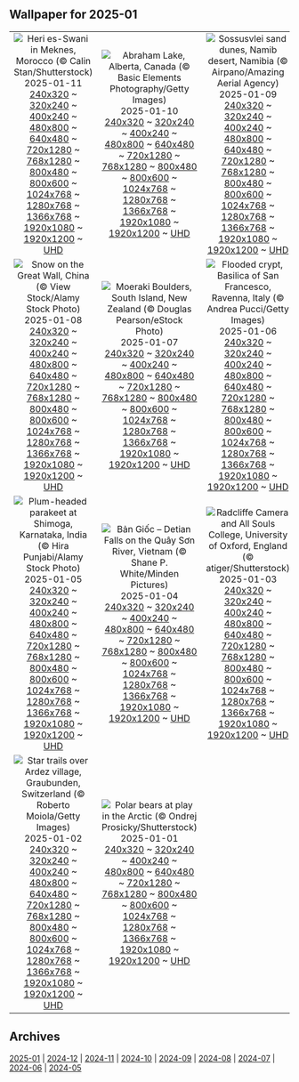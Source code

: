 ## Wallpaper for 2025-01
|      |      |      |
| :----: | :----: | :----: |
|![Heri es-Swani in Meknes, Morocco (© Calin Stan/Shutterstock)](https://www.bing.com/th?id=OHR.MeknesMorocco_ROW7997051695_320x240.jpg)<br />2025-01-11<br />[240x320](https://www.bing.com/th?id=OHR.MeknesMorocco_ROW7997051695_240x320.jpg) ~ [320x240](https://www.bing.com/th?id=OHR.MeknesMorocco_ROW7997051695_320x240.jpg) ~ [400x240](https://www.bing.com/th?id=OHR.MeknesMorocco_ROW7997051695_400x240.jpg) ~ [480x800](https://www.bing.com/th?id=OHR.MeknesMorocco_ROW7997051695_480x800.jpg) ~ [640x480](https://www.bing.com/th?id=OHR.MeknesMorocco_ROW7997051695_640x480.jpg) ~ [720x1280](https://www.bing.com/th?id=OHR.MeknesMorocco_ROW7997051695_720x1280.jpg) ~ [768x1280](https://www.bing.com/th?id=OHR.MeknesMorocco_ROW7997051695_768x1280.jpg) ~ [800x480](https://www.bing.com/th?id=OHR.MeknesMorocco_ROW7997051695_800x480.jpg) ~ [800x600](https://www.bing.com/th?id=OHR.MeknesMorocco_ROW7997051695_800x600.jpg) ~ [1024x768](https://www.bing.com/th?id=OHR.MeknesMorocco_ROW7997051695_1024x768.jpg) ~ [1280x768](https://www.bing.com/th?id=OHR.MeknesMorocco_ROW7997051695_1280x768.jpg) ~ [1366x768](https://www.bing.com/th?id=OHR.MeknesMorocco_ROW7997051695_1366x768.jpg) ~ [1920x1080](https://www.bing.com/th?id=OHR.MeknesMorocco_ROW7997051695_1920x1080.jpg) ~ [1920x1200](https://www.bing.com/th?id=OHR.MeknesMorocco_ROW7997051695_1920x1200.jpg) ~ [UHD](https://www.bing.com/th?id=OHR.MeknesMorocco_ROW7997051695_UHD.jpg)|![Abraham Lake, Alberta, Canada (© Basic Elements Photography/Getty Images)](https://www.bing.com/th?id=OHR.BubbleLake_ROW6430486602_320x240.jpg)<br />2025-01-10<br />[240x320](https://www.bing.com/th?id=OHR.BubbleLake_ROW6430486602_240x320.jpg) ~ [320x240](https://www.bing.com/th?id=OHR.BubbleLake_ROW6430486602_320x240.jpg) ~ [400x240](https://www.bing.com/th?id=OHR.BubbleLake_ROW6430486602_400x240.jpg) ~ [480x800](https://www.bing.com/th?id=OHR.BubbleLake_ROW6430486602_480x800.jpg) ~ [640x480](https://www.bing.com/th?id=OHR.BubbleLake_ROW6430486602_640x480.jpg) ~ [720x1280](https://www.bing.com/th?id=OHR.BubbleLake_ROW6430486602_720x1280.jpg) ~ [768x1280](https://www.bing.com/th?id=OHR.BubbleLake_ROW6430486602_768x1280.jpg) ~ [800x480](https://www.bing.com/th?id=OHR.BubbleLake_ROW6430486602_800x480.jpg) ~ [800x600](https://www.bing.com/th?id=OHR.BubbleLake_ROW6430486602_800x600.jpg) ~ [1024x768](https://www.bing.com/th?id=OHR.BubbleLake_ROW6430486602_1024x768.jpg) ~ [1280x768](https://www.bing.com/th?id=OHR.BubbleLake_ROW6430486602_1280x768.jpg) ~ [1366x768](https://www.bing.com/th?id=OHR.BubbleLake_ROW6430486602_1366x768.jpg) ~ [1920x1080](https://www.bing.com/th?id=OHR.BubbleLake_ROW6430486602_1920x1080.jpg) ~ [1920x1200](https://www.bing.com/th?id=OHR.BubbleLake_ROW6430486602_1920x1200.jpg) ~ [UHD](https://www.bing.com/th?id=OHR.BubbleLake_ROW6430486602_UHD.jpg)|![Sossusvlei sand dunes, Namib desert, Namibia (© Airpano/Amazing Aerial Agency)](https://www.bing.com/th?id=OHR.NamibiaDunes_ROW6587653838_320x240.jpg)<br />2025-01-09<br />[240x320](https://www.bing.com/th?id=OHR.NamibiaDunes_ROW6587653838_240x320.jpg) ~ [320x240](https://www.bing.com/th?id=OHR.NamibiaDunes_ROW6587653838_320x240.jpg) ~ [400x240](https://www.bing.com/th?id=OHR.NamibiaDunes_ROW6587653838_400x240.jpg) ~ [480x800](https://www.bing.com/th?id=OHR.NamibiaDunes_ROW6587653838_480x800.jpg) ~ [640x480](https://www.bing.com/th?id=OHR.NamibiaDunes_ROW6587653838_640x480.jpg) ~ [720x1280](https://www.bing.com/th?id=OHR.NamibiaDunes_ROW6587653838_720x1280.jpg) ~ [768x1280](https://www.bing.com/th?id=OHR.NamibiaDunes_ROW6587653838_768x1280.jpg) ~ [800x480](https://www.bing.com/th?id=OHR.NamibiaDunes_ROW6587653838_800x480.jpg) ~ [800x600](https://www.bing.com/th?id=OHR.NamibiaDunes_ROW6587653838_800x600.jpg) ~ [1024x768](https://www.bing.com/th?id=OHR.NamibiaDunes_ROW6587653838_1024x768.jpg) ~ [1280x768](https://www.bing.com/th?id=OHR.NamibiaDunes_ROW6587653838_1280x768.jpg) ~ [1366x768](https://www.bing.com/th?id=OHR.NamibiaDunes_ROW6587653838_1366x768.jpg) ~ [1920x1080](https://www.bing.com/th?id=OHR.NamibiaDunes_ROW6587653838_1920x1080.jpg) ~ [1920x1200](https://www.bing.com/th?id=OHR.NamibiaDunes_ROW6587653838_1920x1200.jpg) ~ [UHD](https://www.bing.com/th?id=OHR.NamibiaDunes_ROW6587653838_UHD.jpg)|
|![Snow on the Great Wall, China (© View Stock/Alamy Stock Photo)](https://www.bing.com/th?id=OHR.GreatWallStairs_ROW7047345200_320x240.jpg)<br />2025-01-08<br />[240x320](https://www.bing.com/th?id=OHR.GreatWallStairs_ROW7047345200_240x320.jpg) ~ [320x240](https://www.bing.com/th?id=OHR.GreatWallStairs_ROW7047345200_320x240.jpg) ~ [400x240](https://www.bing.com/th?id=OHR.GreatWallStairs_ROW7047345200_400x240.jpg) ~ [480x800](https://www.bing.com/th?id=OHR.GreatWallStairs_ROW7047345200_480x800.jpg) ~ [640x480](https://www.bing.com/th?id=OHR.GreatWallStairs_ROW7047345200_640x480.jpg) ~ [720x1280](https://www.bing.com/th?id=OHR.GreatWallStairs_ROW7047345200_720x1280.jpg) ~ [768x1280](https://www.bing.com/th?id=OHR.GreatWallStairs_ROW7047345200_768x1280.jpg) ~ [800x480](https://www.bing.com/th?id=OHR.GreatWallStairs_ROW7047345200_800x480.jpg) ~ [800x600](https://www.bing.com/th?id=OHR.GreatWallStairs_ROW7047345200_800x600.jpg) ~ [1024x768](https://www.bing.com/th?id=OHR.GreatWallStairs_ROW7047345200_1024x768.jpg) ~ [1280x768](https://www.bing.com/th?id=OHR.GreatWallStairs_ROW7047345200_1280x768.jpg) ~ [1366x768](https://www.bing.com/th?id=OHR.GreatWallStairs_ROW7047345200_1366x768.jpg) ~ [1920x1080](https://www.bing.com/th?id=OHR.GreatWallStairs_ROW7047345200_1920x1080.jpg) ~ [1920x1200](https://www.bing.com/th?id=OHR.GreatWallStairs_ROW7047345200_1920x1200.jpg) ~ [UHD](https://www.bing.com/th?id=OHR.GreatWallStairs_ROW7047345200_UHD.jpg)|![Moeraki Boulders, South Island, New Zealand (© Douglas Pearson/eStock Photo)](https://www.bing.com/th?id=OHR.BouldersNZ_ROW7357113464_320x240.jpg)<br />2025-01-07<br />[240x320](https://www.bing.com/th?id=OHR.BouldersNZ_ROW7357113464_240x320.jpg) ~ [320x240](https://www.bing.com/th?id=OHR.BouldersNZ_ROW7357113464_320x240.jpg) ~ [400x240](https://www.bing.com/th?id=OHR.BouldersNZ_ROW7357113464_400x240.jpg) ~ [480x800](https://www.bing.com/th?id=OHR.BouldersNZ_ROW7357113464_480x800.jpg) ~ [640x480](https://www.bing.com/th?id=OHR.BouldersNZ_ROW7357113464_640x480.jpg) ~ [720x1280](https://www.bing.com/th?id=OHR.BouldersNZ_ROW7357113464_720x1280.jpg) ~ [768x1280](https://www.bing.com/th?id=OHR.BouldersNZ_ROW7357113464_768x1280.jpg) ~ [800x480](https://www.bing.com/th?id=OHR.BouldersNZ_ROW7357113464_800x480.jpg) ~ [800x600](https://www.bing.com/th?id=OHR.BouldersNZ_ROW7357113464_800x600.jpg) ~ [1024x768](https://www.bing.com/th?id=OHR.BouldersNZ_ROW7357113464_1024x768.jpg) ~ [1280x768](https://www.bing.com/th?id=OHR.BouldersNZ_ROW7357113464_1280x768.jpg) ~ [1366x768](https://www.bing.com/th?id=OHR.BouldersNZ_ROW7357113464_1366x768.jpg) ~ [1920x1080](https://www.bing.com/th?id=OHR.BouldersNZ_ROW7357113464_1920x1080.jpg) ~ [1920x1200](https://www.bing.com/th?id=OHR.BouldersNZ_ROW7357113464_1920x1200.jpg) ~ [UHD](https://www.bing.com/th?id=OHR.BouldersNZ_ROW7357113464_UHD.jpg)|![Flooded crypt, Basilica of San Francesco, Ravenna, Italy (© Andrea Pucci/Getty Images)](https://www.bing.com/th?id=OHR.RavennaBasilica_ROW8665443158_320x240.jpg)<br />2025-01-06<br />[240x320](https://www.bing.com/th?id=OHR.RavennaBasilica_ROW8665443158_240x320.jpg) ~ [320x240](https://www.bing.com/th?id=OHR.RavennaBasilica_ROW8665443158_320x240.jpg) ~ [400x240](https://www.bing.com/th?id=OHR.RavennaBasilica_ROW8665443158_400x240.jpg) ~ [480x800](https://www.bing.com/th?id=OHR.RavennaBasilica_ROW8665443158_480x800.jpg) ~ [640x480](https://www.bing.com/th?id=OHR.RavennaBasilica_ROW8665443158_640x480.jpg) ~ [720x1280](https://www.bing.com/th?id=OHR.RavennaBasilica_ROW8665443158_720x1280.jpg) ~ [768x1280](https://www.bing.com/th?id=OHR.RavennaBasilica_ROW8665443158_768x1280.jpg) ~ [800x480](https://www.bing.com/th?id=OHR.RavennaBasilica_ROW8665443158_800x480.jpg) ~ [800x600](https://www.bing.com/th?id=OHR.RavennaBasilica_ROW8665443158_800x600.jpg) ~ [1024x768](https://www.bing.com/th?id=OHR.RavennaBasilica_ROW8665443158_1024x768.jpg) ~ [1280x768](https://www.bing.com/th?id=OHR.RavennaBasilica_ROW8665443158_1280x768.jpg) ~ [1366x768](https://www.bing.com/th?id=OHR.RavennaBasilica_ROW8665443158_1366x768.jpg) ~ [1920x1080](https://www.bing.com/th?id=OHR.RavennaBasilica_ROW8665443158_1920x1080.jpg) ~ [1920x1200](https://www.bing.com/th?id=OHR.RavennaBasilica_ROW8665443158_1920x1200.jpg) ~ [UHD](https://www.bing.com/th?id=OHR.RavennaBasilica_ROW8665443158_UHD.jpg)|
|![Plum-headed parakeet at Shimoga, Karnataka, India (© Hira Punjabi/Alamy Stock Photo)](https://www.bing.com/th?id=OHR.PlumParakeet_ROW9086396762_320x240.jpg)<br />2025-01-05<br />[240x320](https://www.bing.com/th?id=OHR.PlumParakeet_ROW9086396762_240x320.jpg) ~ [320x240](https://www.bing.com/th?id=OHR.PlumParakeet_ROW9086396762_320x240.jpg) ~ [400x240](https://www.bing.com/th?id=OHR.PlumParakeet_ROW9086396762_400x240.jpg) ~ [480x800](https://www.bing.com/th?id=OHR.PlumParakeet_ROW9086396762_480x800.jpg) ~ [640x480](https://www.bing.com/th?id=OHR.PlumParakeet_ROW9086396762_640x480.jpg) ~ [720x1280](https://www.bing.com/th?id=OHR.PlumParakeet_ROW9086396762_720x1280.jpg) ~ [768x1280](https://www.bing.com/th?id=OHR.PlumParakeet_ROW9086396762_768x1280.jpg) ~ [800x480](https://www.bing.com/th?id=OHR.PlumParakeet_ROW9086396762_800x480.jpg) ~ [800x600](https://www.bing.com/th?id=OHR.PlumParakeet_ROW9086396762_800x600.jpg) ~ [1024x768](https://www.bing.com/th?id=OHR.PlumParakeet_ROW9086396762_1024x768.jpg) ~ [1280x768](https://www.bing.com/th?id=OHR.PlumParakeet_ROW9086396762_1280x768.jpg) ~ [1366x768](https://www.bing.com/th?id=OHR.PlumParakeet_ROW9086396762_1366x768.jpg) ~ [1920x1080](https://www.bing.com/th?id=OHR.PlumParakeet_ROW9086396762_1920x1080.jpg) ~ [1920x1200](https://www.bing.com/th?id=OHR.PlumParakeet_ROW9086396762_1920x1200.jpg) ~ [UHD](https://www.bing.com/th?id=OHR.PlumParakeet_ROW9086396762_UHD.jpg)|![Bản Giốc – Detian Falls on the Quây Sơn River, Vietnam (© Shane P. White/Minden Pictures)](https://www.bing.com/th?id=OHR.VietnamFalls_ROW0032978772_320x240.jpg)<br />2025-01-04<br />[240x320](https://www.bing.com/th?id=OHR.VietnamFalls_ROW0032978772_240x320.jpg) ~ [320x240](https://www.bing.com/th?id=OHR.VietnamFalls_ROW0032978772_320x240.jpg) ~ [400x240](https://www.bing.com/th?id=OHR.VietnamFalls_ROW0032978772_400x240.jpg) ~ [480x800](https://www.bing.com/th?id=OHR.VietnamFalls_ROW0032978772_480x800.jpg) ~ [640x480](https://www.bing.com/th?id=OHR.VietnamFalls_ROW0032978772_640x480.jpg) ~ [720x1280](https://www.bing.com/th?id=OHR.VietnamFalls_ROW0032978772_720x1280.jpg) ~ [768x1280](https://www.bing.com/th?id=OHR.VietnamFalls_ROW0032978772_768x1280.jpg) ~ [800x480](https://www.bing.com/th?id=OHR.VietnamFalls_ROW0032978772_800x480.jpg) ~ [800x600](https://www.bing.com/th?id=OHR.VietnamFalls_ROW0032978772_800x600.jpg) ~ [1024x768](https://www.bing.com/th?id=OHR.VietnamFalls_ROW0032978772_1024x768.jpg) ~ [1280x768](https://www.bing.com/th?id=OHR.VietnamFalls_ROW0032978772_1280x768.jpg) ~ [1366x768](https://www.bing.com/th?id=OHR.VietnamFalls_ROW0032978772_1366x768.jpg) ~ [1920x1080](https://www.bing.com/th?id=OHR.VietnamFalls_ROW0032978772_1920x1080.jpg) ~ [1920x1200](https://www.bing.com/th?id=OHR.VietnamFalls_ROW0032978772_1920x1200.jpg) ~ [UHD](https://www.bing.com/th?id=OHR.VietnamFalls_ROW0032978772_UHD.jpg)|![Radcliffe Camera and All Souls College, University of Oxford, England (© atiger/Shutterstock)](https://www.bing.com/th?id=OHR.TolkienOxford_ROW0329962791_320x240.jpg)<br />2025-01-03<br />[240x320](https://www.bing.com/th?id=OHR.TolkienOxford_ROW0329962791_240x320.jpg) ~ [320x240](https://www.bing.com/th?id=OHR.TolkienOxford_ROW0329962791_320x240.jpg) ~ [400x240](https://www.bing.com/th?id=OHR.TolkienOxford_ROW0329962791_400x240.jpg) ~ [480x800](https://www.bing.com/th?id=OHR.TolkienOxford_ROW0329962791_480x800.jpg) ~ [640x480](https://www.bing.com/th?id=OHR.TolkienOxford_ROW0329962791_640x480.jpg) ~ [720x1280](https://www.bing.com/th?id=OHR.TolkienOxford_ROW0329962791_720x1280.jpg) ~ [768x1280](https://www.bing.com/th?id=OHR.TolkienOxford_ROW0329962791_768x1280.jpg) ~ [800x480](https://www.bing.com/th?id=OHR.TolkienOxford_ROW0329962791_800x480.jpg) ~ [800x600](https://www.bing.com/th?id=OHR.TolkienOxford_ROW0329962791_800x600.jpg) ~ [1024x768](https://www.bing.com/th?id=OHR.TolkienOxford_ROW0329962791_1024x768.jpg) ~ [1280x768](https://www.bing.com/th?id=OHR.TolkienOxford_ROW0329962791_1280x768.jpg) ~ [1366x768](https://www.bing.com/th?id=OHR.TolkienOxford_ROW0329962791_1366x768.jpg) ~ [1920x1080](https://www.bing.com/th?id=OHR.TolkienOxford_ROW0329962791_1920x1080.jpg) ~ [1920x1200](https://www.bing.com/th?id=OHR.TolkienOxford_ROW0329962791_1920x1200.jpg) ~ [UHD](https://www.bing.com/th?id=OHR.TolkienOxford_ROW0329962791_UHD.jpg)|
|![Star trails over Ardez village, Graubunden, Switzerland (© Roberto Moiola/Getty Images)](https://www.bing.com/th?id=OHR.ArdezSwitzerland_ROW0603494655_320x240.jpg)<br />2025-01-02<br />[240x320](https://www.bing.com/th?id=OHR.ArdezSwitzerland_ROW0603494655_240x320.jpg) ~ [320x240](https://www.bing.com/th?id=OHR.ArdezSwitzerland_ROW0603494655_320x240.jpg) ~ [400x240](https://www.bing.com/th?id=OHR.ArdezSwitzerland_ROW0603494655_400x240.jpg) ~ [480x800](https://www.bing.com/th?id=OHR.ArdezSwitzerland_ROW0603494655_480x800.jpg) ~ [640x480](https://www.bing.com/th?id=OHR.ArdezSwitzerland_ROW0603494655_640x480.jpg) ~ [720x1280](https://www.bing.com/th?id=OHR.ArdezSwitzerland_ROW0603494655_720x1280.jpg) ~ [768x1280](https://www.bing.com/th?id=OHR.ArdezSwitzerland_ROW0603494655_768x1280.jpg) ~ [800x480](https://www.bing.com/th?id=OHR.ArdezSwitzerland_ROW0603494655_800x480.jpg) ~ [800x600](https://www.bing.com/th?id=OHR.ArdezSwitzerland_ROW0603494655_800x600.jpg) ~ [1024x768](https://www.bing.com/th?id=OHR.ArdezSwitzerland_ROW0603494655_1024x768.jpg) ~ [1280x768](https://www.bing.com/th?id=OHR.ArdezSwitzerland_ROW0603494655_1280x768.jpg) ~ [1366x768](https://www.bing.com/th?id=OHR.ArdezSwitzerland_ROW0603494655_1366x768.jpg) ~ [1920x1080](https://www.bing.com/th?id=OHR.ArdezSwitzerland_ROW0603494655_1920x1080.jpg) ~ [1920x1200](https://www.bing.com/th?id=OHR.ArdezSwitzerland_ROW0603494655_1920x1200.jpg) ~ [UHD](https://www.bing.com/th?id=OHR.ArdezSwitzerland_ROW0603494655_UHD.jpg)|![Polar bears at play in the Arctic (© Ondrej Prosicky/Shutterstock)](https://www.bing.com/th?id=OHR.PolarBearSwim_ROW0440567720_320x240.jpg)<br />2025-01-01<br />[240x320](https://www.bing.com/th?id=OHR.PolarBearSwim_ROW0440567720_240x320.jpg) ~ [320x240](https://www.bing.com/th?id=OHR.PolarBearSwim_ROW0440567720_320x240.jpg) ~ [400x240](https://www.bing.com/th?id=OHR.PolarBearSwim_ROW0440567720_400x240.jpg) ~ [480x800](https://www.bing.com/th?id=OHR.PolarBearSwim_ROW0440567720_480x800.jpg) ~ [640x480](https://www.bing.com/th?id=OHR.PolarBearSwim_ROW0440567720_640x480.jpg) ~ [720x1280](https://www.bing.com/th?id=OHR.PolarBearSwim_ROW0440567720_720x1280.jpg) ~ [768x1280](https://www.bing.com/th?id=OHR.PolarBearSwim_ROW0440567720_768x1280.jpg) ~ [800x480](https://www.bing.com/th?id=OHR.PolarBearSwim_ROW0440567720_800x480.jpg) ~ [800x600](https://www.bing.com/th?id=OHR.PolarBearSwim_ROW0440567720_800x600.jpg) ~ [1024x768](https://www.bing.com/th?id=OHR.PolarBearSwim_ROW0440567720_1024x768.jpg) ~ [1280x768](https://www.bing.com/th?id=OHR.PolarBearSwim_ROW0440567720_1280x768.jpg) ~ [1366x768](https://www.bing.com/th?id=OHR.PolarBearSwim_ROW0440567720_1366x768.jpg) ~ [1920x1080](https://www.bing.com/th?id=OHR.PolarBearSwim_ROW0440567720_1920x1080.jpg) ~ [1920x1200](https://www.bing.com/th?id=OHR.PolarBearSwim_ROW0440567720_1920x1200.jpg) ~ [UHD](https://www.bing.com/th?id=OHR.PolarBearSwim_ROW0440567720_UHD.jpg)|

## Archives
[2025-01](/archives/2025-01/) | [2024-12](/archives/2024-12/) | [2024-11](/archives/2024-11/) | [2024-10](/archives/2024-10/) | [2024-09](/archives/2024-09/) | [2024-08](/archives/2024-08/) | [2024-07](/archives/2024-07/) | [2024-06](/archives/2024-06/) | [2024-05](/archives/2024-05/)